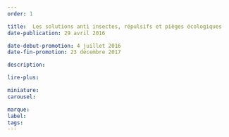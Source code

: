 ```yaml
---
order: 1

title:  Les solutions anti insectes, répulsifs et pièges écologiques
date-publication: 29 avril 2016

date-debut-promotion: 4 juillet 2016
date-fin-promotion: 23 décembre 2017

description: 

lire-plus:

miniature:
carousel: 

marque:
label: 
tags: 
---
```


<!--fin-excerpt-->
<!-- ******************************** -->
<!-- **** début contenu détaillé **** -->



<!-- **** fin contenu détaillé **** -->
<!-- ****************************** -->



